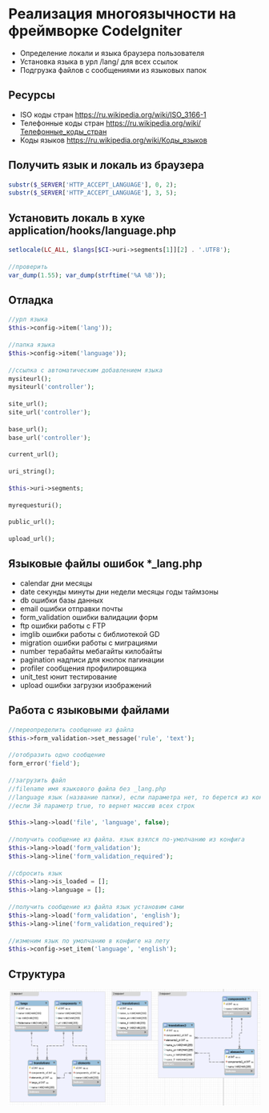 # Реализация многоязычности на фреймворке CodeIgniter

- Определение локали и языка браузера пользователя
- Установка языка в урл /lang/ для всех ссылок
- Подгрузка файлов с сообщениями из языковых папок

## Ресурсы

- ISO коды стран https://ru.wikipedia.org/wiki/ISO_3166-1
- Телефонные коды стран https://ru.wikipedia.org/wiki/Телефонные_коды_стран
- Коды языков https://ru.wikipedia.org/wiki/Коды_языков

## Получить язык и локаль из браузера

```php
substr($_SERVER['HTTP_ACCEPT_LANGUAGE'], 0, 2);
substr($_SERVER['HTTP_ACCEPT_LANGUAGE'], 3, 5);
```

## Установить локаль в хуке application/hooks/language.php

```php
setlocale(LC_ALL, $langs[$CI->uri->segments[1]][2] . '.UTF8');

//проверить
var_dump(1.55); var_dump(strftime('%A %B'));
```

## Отладка

```php
//урл языка
$this->config->item('lang'));

//папка языка
$this->config->item('language'));

//ссылка с автоматическим добавлением языка
mysiteurl();
mysiteurl('controller');

site_url();
site_url('controller');

base_url();
base_url('controller');

current_url();

uri_string();

$this->uri->segments;

myrequesturi();

public_url();

upload_url();
```

## Языковые файлы ошибок *_lang.php

- calendar дни месяцы
- date секунды минуты дни недели месяцы годы таймзоны
- db ошибки базы данных
- email ошибки отправки почты
- form_validation ошибки валидации форм
- ftp ошибки работы с FTP
- imglib ошибки работы с библиотекой GD
- migration ошибки работы с миграциями
- number терабайты мебагайты килобайты
- pagination надписи для кнопок пагинации
- profiler сообщения профилировщика
- unit_test юнит тестирование
- upload ошибки загрузки изображений

## Работа с языковыми файлами

```php
//переопределить сообщение из файла
$this->form_validation->set_message('rule', 'text');

//отобразить одно сообщение
form_error('field');

//загрузить файл
//filename имя языкового файла без _lang.php
//language язык (название папки), если параметра нет, то берется из конфига application/config/config.php: $config['language'];
//если 3й параметр true, то вернет массив всех строк

$this->lang->load('file', 'language', false);

//получить сообщение из файла. язык взялся по-умолчанию из конфига
$this->lang->load('form_validation');
$this->lang->line('form_validation_required');

//сбросить язык
$this->lang->is_loaded = [];
$this->lang->language = [];

//получить сообщение из файла язык установим сами
$this->lang->load('form_validation', 'english');
$this->lang->line('form_validation_required');

//изменим язык по умолчанию в конфиге на лету
$this->config->set_item('language', 'english');
```

## Структура

![Реализация многоязычности на фреймворке CodeIgniter](https://raw.githubusercontent.com/allexgalbert/workflow/main/CodeIgniterLanguages/1.png "Реализация многоязычности на фреймворке CodeIgniter")